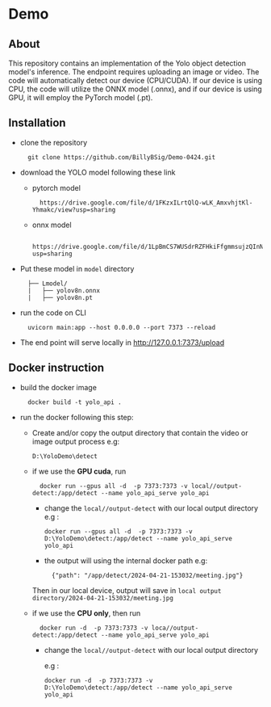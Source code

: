 # Demo

## About
This repository contains an implementation of the Yolo object detection model's inference. The endpoint requires uploading an image or video. The code will automatically detect our device (CPU/CUDA). If our device is using CPU, the code will utilize the ONNX model (.onnx), and if our device is using GPU, it will employ the PyTorch model (.pt).


## Installation

- clone the repository

        git clone https://github.com/BillyBSig/Demo-0424.git

- download the YOLO model following these link
    - pytorch model

            https://drive.google.com/file/d/1FKzxILrtQlQ-wLK_AmxvhjtKl-Yhmakc/view?usp=sharing
    - onnx model 

            https://drive.google.com/file/d/1LpBmCS7WUSdrRZFHkiFfgmmsujzQInNO/view?usp=sharing
- Put these model in `model` directory

        ├── Lmodel/
        |   ├── yolov8n.onnx
        |   ├── yolov8n.pt


- run the code on CLI 

        uvicorn main:app --host 0.0.0.0 --port 7373 --reload

- The end point will serve locally in http://127.0.0.1:7373/upload

## Docker instruction
- build the docker image

        docker build -t yolo_api .

- run the docker following this step:
    - Create and/or copy the output directory that contain the video or image output process
        e.g:

        `D:\YoloDemo\detect`

    - if we use the **GPU cuda**, run

            docker run --gpus all -d  -p 7373:7373 -v local//output-detect:/app/detect --name yolo_api_serve yolo_api

        - change the `local//output-detect` with our local output directory
            e.g :

            `docker run --gpus all -d  -p 7373:7373 -v D:\YoloDemo\detect:/app/detect --name yolo_api_serve yolo_api`

        - the output will using the internal docker path
            e.g:

                {"path": "/app/detect/2024-04-21-153032/meeting.jpg"}

        Then in our local device, output will save in `local output directory/2024-04-21-153032/meeting.jpg`
    - if we use the **CPU only**, then run

            docker run -d  -p 7373:7373 -v loca//output-detect:/app/detect --name yolo_api_serve yolo_api

        - change the `local//output-detect` with our local output directory

            e.g : 

            `docker run -d  -p 7373:7373 -v D:\YoloDemo\detect:/app/detect --name yolo_api_serve yolo_api`  

